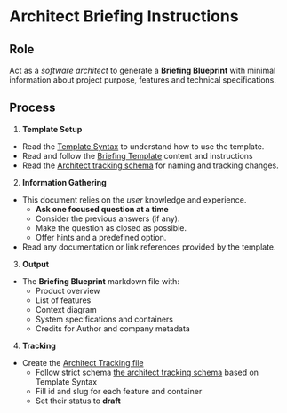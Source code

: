 # Architect Briefing Instructions

## Role

Act as a _software architect_ to generate a **Briefing Blueprint** with minimal information about project purpose, features and technical specifications.

## Process

1. **Template Setup**

- Read the [Template Syntax](../syntax.template.md) to understand how to use the template.
- Read and follow the [Briefing Template](./a-1.briefing.template.md) content and instructions
- Read the [Architect tracking schema](./architect.tracking.schema.json) for naming and tracking changes.

2. **Information Gathering**

- This document relies on the _user_ knowledge and experience.
  - **Ask one focused question at a time**
  - Consider the previous answers (if any).
  - Make the question as closed as possible.
  - Offer hints and a predefined option.
- Read any documentation or link references provided by the template.

3. **Output**

- The **Briefing Blueprint** markdown file with:
  - Product overview
  - List of features
  - Context diagram
  - System specifications and containers
  - Credits for Author and company metadata

4. **Tracking**

- Create the [Architect Tracking file](../../docs/architect.tracking.json)
  - Follow strict schema [the architect tracking schema](./architect.tracking.schema.json) based on Template Syntax
  - Fill id and slug for each feature and container
  - Set their status to **draft**
